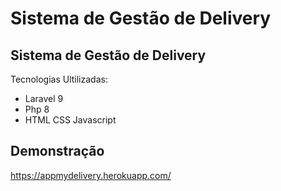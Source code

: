 # Sistema de Gestão de Delivery
## Sistema de Gestão de Delivery
Tecnologias Ultilizadas:
- Laravel 9
- Php 8 
- HTML CSS Javascript 

## Demonstração
https://appmydelivery.herokuapp.com/
